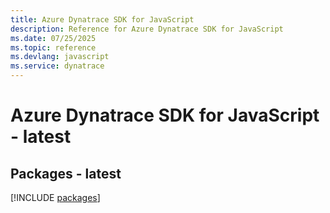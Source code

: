 ```yaml
---
title: Azure Dynatrace SDK for JavaScript
description: Reference for Azure Dynatrace SDK for JavaScript
ms.date: 07/25/2025
ms.topic: reference
ms.devlang: javascript
ms.service: dynatrace
---
```

# Azure Dynatrace SDK for JavaScript - latest
## Packages - latest
[!INCLUDE [packages](dynatrace-index.md)]